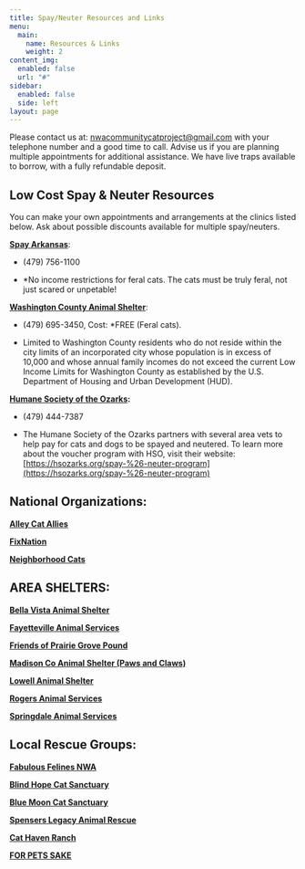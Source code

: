 ```yaml
---
title: Spay/Neuter Resources and Links
menu:
  main:
    name: Resources & Links
    weight: 2
content_img:
  enabled: false
  url: "#"
sidebar:
  enabled: false
  side: left
layout: page
---
```

Please contact us at: [nwacommunitycatproject@gmail.com](mailto:nwacommunitycatproject@gmail.com) with your telephone number and a good time to call. Advise us if you are planning multiple appointments for additional assistance. We have live traps available to borrow, with a fully refundable deposit.

## **Low Cost Spay & Neuter Resources**

You can make your own appointments and arrangements at the clinics listed below. Ask about possible discounts available for multiple spay/neuters.

[**Spay Arkansas**](http://spayarkansas.org/):

*   (479) 756-1100
    
*   \*No income restrictions for feral cats. The cats must be truly feral, not just scared or unpetable!
    

[**Washington County Animal Shelter**](https://www.co.washington.ar.us/government/departments-a-e/animal-shelter):

*   (479) 695-3450, Cost: \*FREE (Feral cats).
    
*   Limited to Washington County residents who do not reside within the city limits of an incorporated city whose population is in excess of 10,000 and whose annual family incomes do not exceed the current Low Income Limits for Washington County as established by the U.S. Department of Housing and Urban Development (HUD).
    

[**Humane Society of the Ozarks**](https://hsozarks.org/programs/feral-cats-tnr-program/)**:**

*   (479) 444-7387
    
*   The Humane Society of the Ozarks partners with several area vets to help pay for cats and dogs to be spayed and neutered. To learn more about the voucher program with HSO, visit their website: [https://hsozarks.org/spay-%26-neuter-program](https://hsozarks.org/spay-%26-neuter-program)
    

## **National Organizations:**

[**Alley Cat Allies**](https://www.alleycat.org/)

[**FixNation**](http://fixnation.org/)

[**Neighborhood Cats**](https://www.neighborhoodcats.org/)

## **AREA SHELTERS:**

[**Bella Vista Animal Shelter**](http://www.bellavista-animalshelter.org/)

[**Fayetteville Animal Services**](http://www.fayetteville-ar.gov/525/Animal-Services)

[**Friends of Prairie Grove Pound**](http://friendsofpgp.wixsite.com/fofpgp)

[**Madison Co Animal Shelter (Paws and Claws)**](https://www.thepetshelter.org/)

[**Lowell Animal Shelter**](http://www.lowellarkansas.gov/departments/animal-welfare/)

[**Rogers Animal Services**](http://rogersar.gov/272/Animal-Shelter)

[**Springdale Animal Services**](http://www.springdalear.gov/151/Adopt)

## **Local Rescue Groups:**

[**Fabulous Felines NWA**](http://www.fabulousfelinesnwa.com/)

[**Blind Hope Cat Sanctuary**](http://www.blindhopecats.org/index.php)

[**Blue Moon Cat Sanctuary**](http://valleyofthebluemoon.net/kitty_retirement/)

[**Spensers Legacy Animal Rescue**](http://spenserslegacy.org/)

[**Cat Haven Ranch**](http://www.cathavenranch.org/)

[**FOR PETS SAKE**](http://www.for-pets-sake.org/)